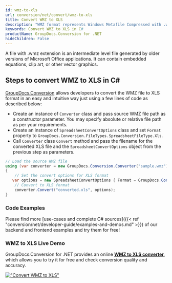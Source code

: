 ```yaml
---
id: wmz-to-xls
url: conversion/net/convert/wmz-to-xls
title: Convert WMZ to XLS
description: "WMZ format represents Windows Metafile Compressed with .wmz extension. Learn how to convert WMZ to XLS file programmatically in C# language using GroupDocs.Conversion for .NET library."
keywords: Convert WMZ to XLS in C#
productName: GroupDocs.Conversion for .NET
hideChildren: False
---
```


A file with .wmz extension is an intermediate level file generated by older versions of Microsoft Office applications. It can contain embedded equations, clip art, or other vector graphics.

## Steps to convert WMZ to XLS in C#

[GroupDocs.Conversion](https://products.groupdocs.com/conversion/net) allows developers to convert the WMZ file to XLS format in an easy and intuitive way just using a few lines of code as described below:

* Create an instance of `Converter` class and pass source WMZ file path as a constructor parameter. You may specify absolute or relative file path as per your requirements. 
* Create an instance of `SpreadsheetConvertOptions` class and set `Format` property to `GroupDocs.Conversion.FileTypes.SpreadsheetFileType.Xls`.
* Call `Converter` class `Convert` method and pass the filename for the converted XLS file and the `SpreadsheetConvertOptions` object from the previous step as parameters.

```csharp
// Load the source WMZ file
using (var converter = new GroupDocs.Conversion.Converter("sample.wmz"))
{
    // Set the convert options for XLS format
   var options = new SpreadsheetConvertOptions { Format = GroupDocs.Conversion.FileTypes.SpreadsheetFileType.Xls };
    // Convert to XLS format
    converter.Convert("converted.xls", options);
}
```

### Code Examples

Please find more [use-cases and complete C# sources]({{< ref "conversion/net/developer-guide/examples-and-demos.md" >}}) of our backend and frontend examples and try them for free!

### WMZ to XLS Live Demo

GroupDocs.Conversion for .NET provides an online [**WMZ to XLS converter**](https://products.groupdocs.app/conversion/wmz-to-xls), which allows you to try it for free and check conversion quality and accuracy.

[!["Convert WMZ to XLS"](conversion/net/images/convert-to-xls/convert-wmz-to-xls.png)](https://products.groupdocs.app/conversion/wmz-to-xls)